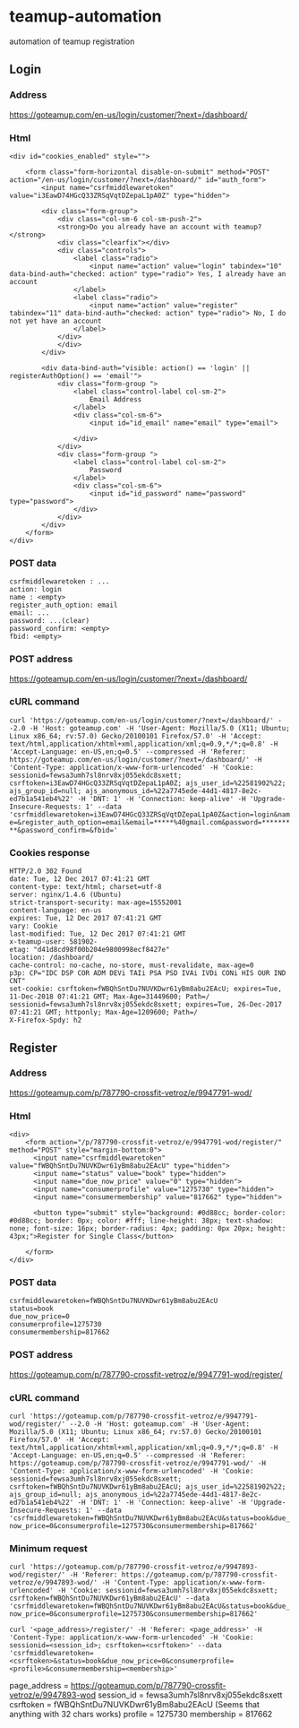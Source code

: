 # teamup-automation
automation of teamup registration

## Login
### Address
https://goteamup.com/en-us/login/customer/?next=/dashboard/

### Html
```
<div id="cookies_enabled" style="">
    
    <form class="form-horizontal disable-on-submit" method="POST" action="/en-us/login/customer/?next=/dashboard/" id="auth_form">
        <input name="csrfmiddlewaretoken" value="i3EawD74HGcQ33ZRSqVqtDZepaL1pA0Z" type="hidden">

        <div class="form-group">
            <div class="col-sm-6 col-sm-push-2">
            <strong>Do you already have an account with teamup?</strong>
            <div class="clearfix"></div>
            <div class="controls">
                <label class="radio">
                    <input name="action" value="login" tabindex="10" data-bind-auth="checked: action" type="radio"> Yes, I already have an account
                </label>
                <label class="radio">
                    <input name="action" value="register" tabindex="11" data-bind-auth="checked: action" type="radio"> No, I do not yet have an account
                </label>
            </div>
            </div>
        </div>

        <div data-bind-auth="visible: action() == 'login' || registerAuthOption() == 'email'">
            <div class="form-group ">
                <label class="control-label col-sm-2">
                    Email Address
                </label>
                <div class="col-sm-6">
                    <input id="id_email" name="email" type="email">
                    
                </div>
            </div>
            <div class="form-group ">
                <label class="control-label col-sm-2">
                    Password
                </label>
                <div class="col-sm-6">
                    <input id="id_password" name="password" type="password">
                </div>
            </div>
        </div>
    </form>
</div>
```
### POST data
```
csrfmiddlewaretoken : ...
action: login
name : <empty>
register_auth_option: email
email: ...
password: ...(clear)
password_confirm: <empty>
fbid: <empty>
```

### POST address
https://goteamup.com/en-us/login/customer/?next=/dashboard/

### cURL command
`curl 'https://goteamup.com/en-us/login/customer/?next=/dashboard/' --2.0 -H 'Host: goteamup.com' -H 'User-Agent: Mozilla/5.0 (X11; Ubuntu; Linux x86_64; rv:57.0) Gecko/20100101 Firefox/57.0' -H 'Accept: text/html,application/xhtml+xml,application/xml;q=0.9,*/*;q=0.8' -H 'Accept-Language: en-US,en;q=0.5' --compressed -H 'Referer: https://goteamup.com/en-us/login/customer/?next=/dashboard/' -H 'Content-Type: application/x-www-form-urlencoded' -H 'Cookie: sessionid=fewsa3umh7sl8nrv8xj055ekdc8sxett; csrftoken=i3EawD74HGcQ33ZRSqVqtDZepaL1pA0Z; ajs_user_id=%22581902%22; ajs_group_id=null; ajs_anonymous_id=%22a7745ede-44d1-4817-8e2c-ed7b1a541eb4%22' -H 'DNT: 1' -H 'Connection: keep-alive' -H 'Upgrade-Insecure-Requests: 1' --data 'csrfmiddlewaretoken=i3EawD74HGcQ33ZRSqVqtDZepaL1pA0Z&action=login&name=&register_auth_option=email&email=*****%40gmail.com&password=*********&password_confirm=&fbid='`

### Cookies response
```
HTTP/2.0 302 Found
date: Tue, 12 Dec 2017 07:41:21 GMT
content-type: text/html; charset=utf-8
server: nginx/1.4.6 (Ubuntu)
strict-transport-security: max-age=15552001
content-language: en-us
expires: Tue, 12 Dec 2017 07:41:21 GMT
vary: Cookie
last-modified: Tue, 12 Dec 2017 07:41:21 GMT
x-teamup-user: 581902-
etag: "d41d8cd98f00b204e9800998ecf8427e"
location: /dashboard/
cache-control: no-cache, no-store, must-revalidate, max-age=0
p3p: CP="IDC DSP COR ADM DEVi TAIi PSA PSD IVAi IVDi CONi HIS OUR IND CNT"
set-cookie: csrftoken=fWBQhSntDu7NUVKDwr61yBm8abu2EAcU; expires=Tue, 11-Dec-2018 07:41:21 GMT; Max-Age=31449600; Path=/
sessionid=fewsa3umh7sl8nrv8xj055ekdc8sxett; expires=Tue, 26-Dec-2017 07:41:21 GMT; httponly; Max-Age=1209600; Path=/
X-Firefox-Spdy: h2
```
## Register
### Address
https://goteamup.com/p/787790-crossfit-vetroz/e/9947791-wod/

### Html
```
<div>
    <form action="/p/787790-crossfit-vetroz/e/9947791-wod/register/" method="POST" style="margin-bottom:0">
      <input name="csrfmiddlewaretoken" value="fWBQhSntDu7NUVKDwr61yBm8abu2EAcU" type="hidden">
      <input name="status" value="book" type="hidden">
      <input name="due_now_price" value="0" type="hidden">
      <input name="consumerprofile" value="1275730" type="hidden">
      <input name="consumermembership" value="817662" type="hidden">

      <button type="submit" style="background: #0d88cc; border-color: #0d88cc; border: 0px; color: #fff; line-height: 38px; text-shadow: none; font-size: 16px; border-radius: 4px; padding: 0px 20px; height: 43px;">Register for Single Class</button>

    </form>
</div>
```
### POST data
```
csrfmiddlewaretoken=fWBQhSntDu7NUVKDwr61yBm8abu2EAcU
status=book
due_now_price=0
consumerprofile=1275730
consumermembership=817662
```
### POST address
https://goteamup.com/p/787790-crossfit-vetroz/e/9947791-wod/register/

### cURL command
`curl 'https://goteamup.com/p/787790-crossfit-vetroz/e/9947791-wod/register/' --2.0 -H 'Host: goteamup.com' -H 'User-Agent: Mozilla/5.0 (X11; Ubuntu; Linux x86_64; rv:57.0) Gecko/20100101 Firefox/57.0' -H 'Accept: text/html,application/xhtml+xml,application/xml;q=0.9,*/*;q=0.8' -H 'Accept-Language: en-US,en;q=0.5' --compressed -H 'Referer: https://goteamup.com/p/787790-crossfit-vetroz/e/9947791-wod/' -H 'Content-Type: application/x-www-form-urlencoded' -H 'Cookie: sessionid=fewsa3umh7sl8nrv8xj055ekdc8sxett; csrftoken=fWBQhSntDu7NUVKDwr61yBm8abu2EAcU; ajs_user_id=%22581902%22; ajs_group_id=null; ajs_anonymous_id=%22a7745ede-44d1-4817-8e2c-ed7b1a541eb4%22' -H 'DNT: 1' -H 'Connection: keep-alive' -H 'Upgrade-Insecure-Requests: 1' --data 'csrfmiddlewaretoken=fWBQhSntDu7NUVKDwr61yBm8abu2EAcU&status=book&due_now_price=0&consumerprofile=1275730&consumermembership=817662'`

### Minimum request

```curl 'https://goteamup.com/p/787790-crossfit-vetroz/e/9947893-wod/register/' -H 'Referer: https://goteamup.com/p/787790-crossfit-vetroz/e/9947893-wod/' -H 'Content-Type: application/x-www-form-urlencoded' -H 'Cookie: sessionid=fewsa3umh7sl8nrv8xj055ekdc8sxett; csrftoken=fWBQhSntDu7NUVKDwr61yBm8abu2EAcU' --data 'csrfmiddlewaretoken=fWBQhSntDu7NUVKDwr61yBm8abu2EAcU&status=book&due_now_price=0&consumerprofile=1275730&consumermembership=817662'```


```curl '<page_address>/register/' -H 'Referer: <page_address>' -H 'Content-Type: application/x-www-form-urlencoded' -H 'Cookie: sessionid=<session_id>; csrftoken=<csrftoken>' --data 'csrfmiddlewaretoken=<csrftoken>&status=book&due_now_price=0&consumerprofile=<profile>&consumermembership=<membership>'```

page_address = https://goteamup.com/p/787790-crossfit-vetroz/e/9947893-wod
session_id = fewsa3umh7sl8nrv8xj055ekdc8sxett
csrftoken = fWBQhSntDu7NUVKDwr61yBm8abu2EAcU (Seems that anything with 32 chars works)
profile = 1275730
membership = 817662
